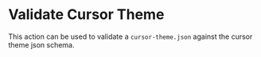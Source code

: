 # Validate Cursor Theme

This action can be used to validate a `cursor-theme.json` against the cursor theme json schema.
